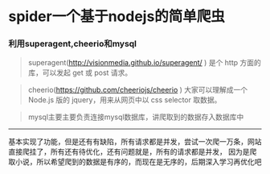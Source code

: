 # spider一个基于nodejs的简单爬虫
### 利用superagent,cheerio和mysql
> superagent(http://visionmedia.github.io/superagent/ ) 是个 http 方面的库，可以发起 get 或 post 请求。

> cheerio(https://github.com/cheeriojs/cheerio ) 大家可以理解成一个 Node.js 版的 jquery，用来从网页中以 css selector 取数据。 

> mysql主要主要负责连接mysql数据库，讲爬取到的数据存入数据库中 
 
 --- 
 基本实现了功能，但是还有有缺陷，所有请求都是并发，尝试一次爬一万条，网站直接爬挂了，所有还有待优化，还有问题就是，所有的请求都是并发，
 因为是爬取小说，所以希望爬到的数据是有序的，而现在是无序的，后期深入学习再优化吧
 
